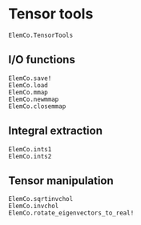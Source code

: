 # Tensor tools

```@docs
ElemCo.TensorTools
```

## I/O functions

```@docs
ElemCo.save!
ElemCo.load
ElemCo.mmap
ElemCo.newmmap
ElemCo.closemmap
```

## Integral extraction

```@docs
ElemCo.ints1
ElemCo.ints2
```

## Tensor manipulation

```@docs
ElemCo.sqrtinvchol
ElemCo.invchol
ElemCo.rotate_eigenvectors_to_real!
```